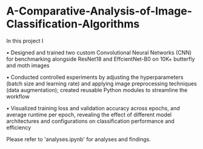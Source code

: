 # A-Comparative-Analysis-of-Image-Classification-Algorithms

In this project I

•	Designed and trained two custom Convolutional Neural Networks (CNN) for benchmarking alongside ResNet18 and EffcientNet-B0 on 10K+ butterfly and moth images

•	Conducted controlled experiments by adjusting the hyperparameters (batch size and learning rate) and applying image preprocessing techniques (data augmentation); created reusable Python modules to streamline the workflow

•	Visualized training loss and validation accuracy across epochs, and average runtime per epoch, revealing the effect of different model architectures and configurations on classification performance and efficiency

Please refer to 'analyses.ipynb' for analyses and findings.
